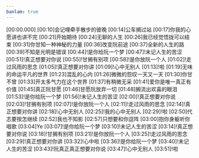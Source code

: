 ```yaml
---
banlam: true
---
```

[00:00.000]
[00:10]会记哩牵手散步的彼晚
[00:14]公车搁过站
[00:17]你我的心愿讲也讲不完
[00:21]开始期待
[00:24]无聊的人生
[00:26]我已经觉悟拢可以结束
[00:31]你甘知一种神秘的力量
[00:36]改变阮前途
[00:37]全新的人生的路
[00:39]不知是光明是错误
[00:44]!是你给阮一个梦
[00:47]!未记人生的苦涩
[00:51]!真正想要对你说
[00:55]!甘搁有别项
[00:58]!是你放阮一个人
[01:02]!走过风雨的思念
[01:05]!真正想要对你讲
[01:09]!心中无别人
[01:13]!啦 
[01:19]无味的命运平凡的世界
[01:23]混乱的心内
[01:26]微微的怨叹一天又一天
[01:30]你甘不曾
[01:33]开太多气力在这个世界
[01:37]有稍微无采
[01:41]爱你是唯一真正有价值
[01:45]真正阮甘愿
[01:46]甘愿阮放弃一切
[01:48]搁流出欢喜的眼泪
[01:53]!是你给阮一个梦
[01:56]!未记人生的苦涩
[02:00]!真正想要对你说
[02:03]!甘搁有别项
[02:07]!是你放阮一个人
[02:11]!走过风雨的思念
[02:14]!真正想要对你讲
[02:18]!心中无别人
[02:25]!我的心中无别人
[02:29]!啦 
[02:50]代志要按怎继续
[02:52]我也不知影
[02:57]只想要和你逗阵
[03:00]抱你身躯听你唱歌
[03:04]Ye 
[03:07]!是你给阮一个梦
[03:10]!未记人生的苦涩
[03:14]!真正想要对你说
[03:18]!甘搁有别项
[03:21]!是你放阮一个人
[03:25]!走过风雨的思念
[03:29]!真正想要对你讲
[03:32]!心中啦 
[03:36]!是你给阮一个梦
[03:40]!未记人生的苦涩
[03:43]!阮真正真正想要对你说
[03:47]!心中无别人
[03:51]!啦